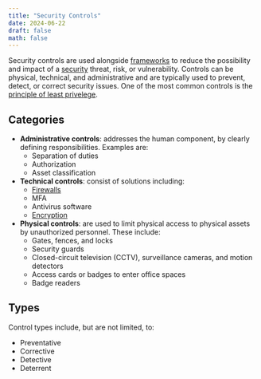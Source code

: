 ```yaml
---
title: "Security Controls"
date: 2024-06-22
draft: false
math: false
---
```


Security controls are used alongside [frameworks](/security-frameworks)
to reduce the possibility and impact of a [security](/security) threat,
risk, or vulnerability. Controls can be physical, technical, and
administrative and are typically used to prevent, detect, or correct
security issues. One of the most common controls is the
[principle of least privelege](/polp).

## Categories

- **Administrative controls**: addresses the human component, by clearly
  defining responsibilities. Examples are:
    - Separation of duties
    - Authorization
    - Asset classification
- **Technical controls**: consist of solutions including:
    - [Firewalls](/firewall)
    - MFA
    - Antivirus software
    - [Encryption](/cryptography)
- **Physical controls**: are used to limit physical access to physical
  assets by unauthorized personnel. These include:
    - Gates, fences, and locks
    - Security guards
    - Closed-circuit television (CCTV), surveillance cameras, and motion
      detectors
    - Access cards or badges to enter office spaces
    - Badge readers

## Types

Control types include, but are not limited, to:

- Preventative
- Corrective
- Detective
- Deterrent
